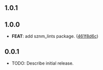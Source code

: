 ## 1.0.1

## 1.0.0

 - **FEAT**: add sznm_lints package. ([461f8d6c](https://github.com/sozonome/sznm_dart_packages/commit/461f8d6c54e1efddd0ab049e8621c5abf25879ae))

## 0.0.1

* TODO: Describe initial release.
